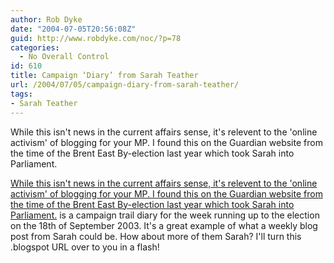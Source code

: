 ```yaml
---
author: Rob Dyke
date: "2004-07-05T20:56:08Z"
guid: http://www.robdyke.com/noc/?p=78
categories:
  - No Overall Control
id: 610
title: Campaign ‘Diary’ from Sarah Teather
url: /2004/07/05/campaign-diary-from-sarah-teather/
tags:
- Sarah Teather
---
```

While this isn't news in the current affairs sense, it's relevent to the 'online activism' of blogging for your MP. I found this on the Guardian website from the time of the Brent East By-election last year which took Sarah into Parliament.

[While this isn't news in the current affairs sense, it's relevent to the 'online activism' of blogging for your MP. I found this on the Guardian website from the time of the Brent East By-election last year which took Sarah into Parliament.](http://politics.guardian.co.uk/byelections/story/0,11043,1039435,00.html) is a campaign trail diary for the week running up to the election on the 18th of September 2003. It's a great example of what a weekly blog post from Sarah could be. How about more of them Sarah? I'll turn this .blogspot URL over to you in a flash!